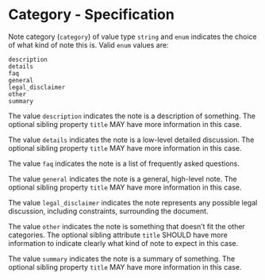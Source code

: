# Category - Specification

Note category (`category`) of value type `string` and `enum` indicates the choice of what kind of note this is.
Valid `enum` values are:

```
description
details
faq
general
legal_disclaimer
other
summary
```

The value `description` indicates the note is a description of something. The optional sibling property `title` MAY have
more information in this case.

The value `details` indicates the note is a low-level detailed discussion. The optional sibling property `title` MAY
have more information in this case.

The value `faq` indicates the note is a list of frequently asked questions.

The value `general` indicates the note is a general, high-level note. The optional sibling property `title` MAY have
more information in this case.

The value `legal_disclaimer` indicates the note represents any possible legal discussion, including constraints,
surrounding the document.

The value `other` indicates the note is something that doesn’t fit the other categories. The optional sibling attribute
`title` SHOULD have more information to indicate clearly what kind of note to expect in this case.

The value `summary` indicates the note is a summary of something. The optional sibling property `title` MAY have more
information in this case.
